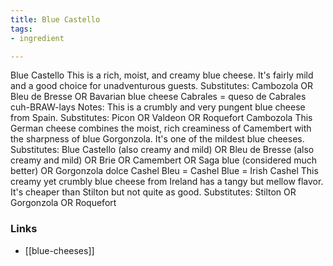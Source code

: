 ```yaml
---
title: Blue Castello
tags:
- ingredient

---
```

Blue Castello This is a rich, moist, and creamy blue cheese. It's fairly mild and a good choice for unadventurous guests. Substitutes: Cambozola OR Bleu de Bresse OR Bavarian blue cheese Cabrales = queso de Cabrales cuh-BRAW-lays Notes: This is a crumbly and very pungent blue cheese from Spain. Substitutes: Picon OR Valdeon OR Roquefort Cambozola This German cheese combines the moist, rich creaminess of Camembert with the sharpness of blue Gorgonzola. It's one of the mildest blue cheeses. Substitutes: Blue Castello (also creamy and mild) OR Bleu de Bresse (also creamy and mild) OR Brie OR Camembert OR Saga blue (considered much better) OR Gorgonzola dolce Cashel Bleu = Cashel Blue = Irish Cashel This creamy yet crumbly blue cheese from Ireland has a tangy but mellow flavor. It's cheaper than Stilton but not quite as good. Substitutes: Stilton OR Gorgonzola OR Roquefort

### Links

* [[blue-cheeses]]
